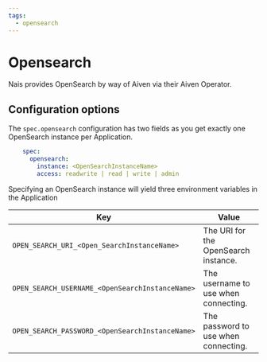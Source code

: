 ```yaml
---
tags:
  - opensearch
---
```


# Opensearch

Nais provides OpenSearch by way of Aiven via their Aiven Operator.


## Configuration options

The `spec.opensearch` configuration has two fields as you get exactly one OpenSearch instance per Application.

```yaml
    spec:
      opensearch:
        instance: <OpenSearchInstanceName>
        access: readwrite | read | write | admin
```

Specifying an OpenSearch instance will yield three environment variables in the Application

| Key                                             | Value                                |
|-------------------------------------------------|--------------------------------------|
| `OPEN_SEARCH_URI_<Open_SearchInstanceName>`     | The URI for the OpenSearch instance. |
| `OPEN_SEARCH_USERNAME_<OpenSearchInstanceName>` | The username to use when connecting. |
| `OPEN_SEARCH_PASSWORD_<OpenSearchInstanceName>` | The password to use when connecting. |
